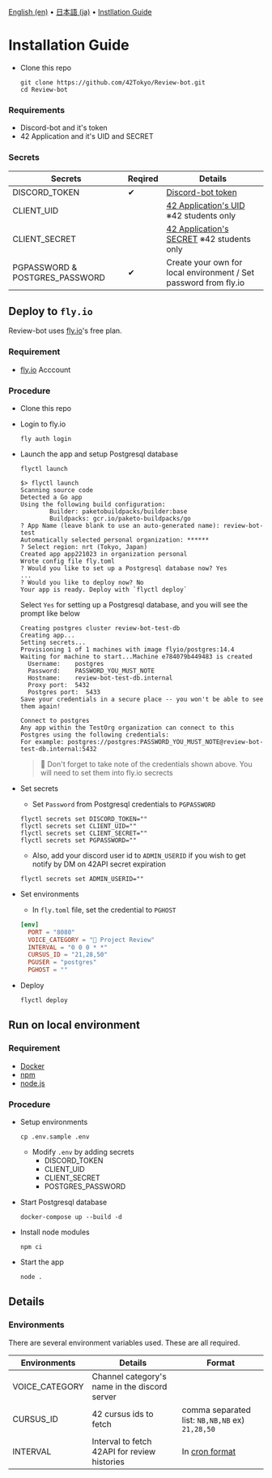 [English (en)](README.md) • [日本語 (ja)](README_ja.md) • [Instllation Guide](INSTALL.md)

# Installation Guide

-   Clone this repo

    ```shell
    git clone https://github.com/42Tokyo/Review-bot.git
    cd Review-bot
    ```

### Requirements

-   Discord-bot and it's token
-   42 Application and it's UID and SECRET

### Secrets

| Secrets                        | Reqired | Details                                                                                     |
| ------------------------------ | ------- | ------------------------------------------------------------------------------------------- |
| DISCORD_TOKEN                  | ✔︎      | [Discord-bot token](https://discord.com/developers/applications/)                           |
| CLIENT_UID                     |         | [42 Application's UID](https://profile.intra.42.fr/oauth/applications) ※42 students only    |
| CLIENT_SECRET                  |         | [42 Application's SECRET](https://profile.intra.42.fr/oauth/applications) ※42 students only |
| PGPASSWORD & POSTGRES_PASSWORD | ✔︎      | Create your own for local environment / Set password from fly.io                            |

## Deploy to `fly.io`

Review-bot uses [fly.io](https://fly.io/)'s free plan.

### Requirement

-   [fly.io](https://fly.io/app/sign-up) Acccount

### Procedure

-   Clone this repo

-   Login to fly.io

    ```
    fly auth login
    ```

-   Launch the app and setup Postgresql database

    ```
    flyctl launch
    ```

    ```shell
    $> flyctl launch
    Scanning source code
    Detected a Go app
    Using the following build configuration:
            Builder: paketobuildpacks/builder:base
            Buildpacks: gcr.io/paketo-buildpacks/go
    ? App Name (leave blank to use an auto-generated name): review-bot-test
    Automatically selected personal organization: ******
    ? Select region: nrt (Tokyo, Japan)
    Created app app221023 in organization personal
    Wrote config file fly.toml
    ? Would you like to set up a Postgresql database now? Yes
    ...
    ? Would you like to deploy now? No
    Your app is ready. Deploy with `flyctl deploy`
    ```

    Select `Yes` for setting up a Postgresql database, and you will see the prompt like below

    ```shell
    Creating postgres cluster review-bot-test-db
    Creating app...
    Setting secrets...
    Provisioning 1 of 1 machines with image flyio/postgres:14.4
    Waiting for machine to start...Machine e784079b449483 is created
      Username:    postgres
      Password:    PASSWORD_YOU_MUST_NOTE
      Hostname:    review-bot-test-db.internal
      Proxy port:  5432
      Postgres port:  5433
    Save your credentials in a secure place -- you won't be able to see them again!

    Connect to postgres
    Any app within the TestOrg organization can connect to this Postgres using the following credentials:
    For example: postgres://postgres:PASSWORD_YOU_MUST_NOTE@review-bot-test-db.internal:5432
    ```

    > 📝 Don't forget to take note of the credentials shown above.
    > You will need to set them into fly.io secrects

-   Set secrets

    -   Set `Password` from Postgresql credentials to `PGPASSWORD`

    ```
    flyctl secrets set DISCORD_TOKEN=""
    flyctl secrets set CLIENT_UID=""
    flyctl secrets set CLIENT_SECRET=""
    flyctl secrets set PGPASSWORD=""
    ```

    -   Also, add your discord user id to `ADMIN_USERID` if you wish to get notify by DM on 42API secret expiration

    ```
    flyctl secrets set ADMIN_USERID=""
    ```

-   Set environments

    -   In `fly.toml` file, set the credential to `PGHOST`

    ```toml
    [env]
      PORT = "8080"
      VOICE_CATEGORY = "📝 Project Review"
      INTERVAL = "0 0 0 * *"
      CURSUS_ID = "21,28,50"
      PGUSER = "postgres"
      PGHOST = ""
    ```

-   Deploy
    ```
    flyctl deploy
    ```

## Run on local environment

### Requirement

-   [Docker](https://www.docker.com/)
-   [npm](https://www.npmjs.com/package/npm)
-   [node.js](https://nodejs.org/en/download/)

### Procedure

-   Setup environments

    ```shell
    cp .env.sample .env
    ```

    -   Modify `.env` by adding secrets
        -   DISCORD_TOKEN
        -   CLIENT_UID
        -   CLIENT_SECRET
        -   POSTGRES_PASSWORD

-   Start Postgresql database

    ```shell
    docker-compose up --build -d
    ```

-   Install node modules

    ```shell
    npm ci
    ```

-   Start the app

    ```shell
    node .
    ```

## Details

### Environments

There are several environment variables used. These are all required.

| Environments   | Details                                       | Format                                                                          |
| -------------- | --------------------------------------------- | ------------------------------------------------------------------------------- |
| VOICE_CATEGORY | Channel category's name in the discord server |                                                                                 |
| CURSUS_ID      | 42 cursus ids to fetch                        | comma separated list: `NB,NB,NB` ex) `21,28,50`                                 |
| INTERVAL       | Interval to fetch 42API for review histories  | In [cron format](https://www.ibm.com/docs/en/db2oc?topic=task-unix-cron-format) |
